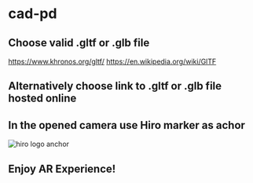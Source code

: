 # cad-pd

## Choose valid .gltf or .glb file
https://www.khronos.org/gltf/
https://en.wikipedia.org/wiki/GlTF

## Alternatively choose link to .gltf or .glb file hosted online

## In the opened camera use Hiro marker as achor
![hiro logo anchor](https://upload.wikimedia.org/wikipedia/commons/4/48/Hiro_marker_ARjs.png)

## Enjoy AR Experience!
